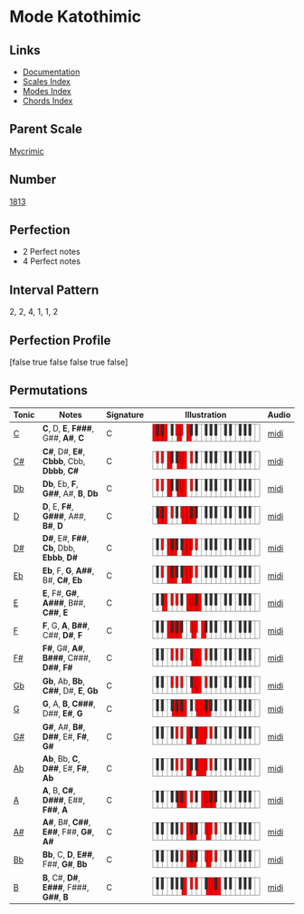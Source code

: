 # Mode Katothimic

## Links

- [Documentation](index.md)
- [Scales Index](Scales.md)
- [Modes Index](Modes.md)
- [Chords Index](Chords.md)

## Parent Scale

[Mycrimic](ScaleMycrimic.md)

## Number

[1813](https://ianring.com/musictheory/scales/1813)

## Perfection

- 2 Perfect notes
- 4 Perfect notes

## Interval Pattern

2, 2, 4, 1, 1, 2

## Perfection Profile

[false true false false true false]

## Permutations

| Tonic | Notes | Signature | Illustration | Audio |
|-------|-------|-----------|--------------|-------|
| [C](ModeCNaturalKatothimic.md) | **C**, D, **E**, **F###**, G##, **A#**, **C** | C | ![CNaturalKatothimic](ModeCNaturalKatothimic.png) | [midi](https://github.com/edipermadi/music/blob/main/docs/ModeCNaturalKatothimic.mid?raw=true) |
| [C#](ModeCSharpKatothimic.md) | **C#**, D#, **E#**, **Cbbb**, Cbb, **Dbbb**, **C#** | C | ![CSharpKatothimic](ModeCSharpKatothimic.png) | [midi](https://github.com/edipermadi/music/blob/main/docs/ModeCSharpKatothimic.mid?raw=true) |
| [Db](ModeDFlatKatothimic.md) | **Db**, Eb, **F**, **G##**, A#, **B**, **Db** | C | ![DFlatKatothimic](ModeDFlatKatothimic.png) | [midi](https://github.com/edipermadi/music/blob/main/docs/ModeDFlatKatothimic.mid?raw=true) |
| [D](ModeDNaturalKatothimic.md) | **D**, E, **F#**, **G###**, A##, **B#**, **D** | C | ![DNaturalKatothimic](ModeDNaturalKatothimic.png) | [midi](https://github.com/edipermadi/music/blob/main/docs/ModeDNaturalKatothimic.mid?raw=true) |
| [D#](ModeDSharpKatothimic.md) | **D#**, E#, **F##**, **Cb**, Dbb, **Ebbb**, **D#** | C | ![DSharpKatothimic](ModeDSharpKatothimic.png) | [midi](https://github.com/edipermadi/music/blob/main/docs/ModeDSharpKatothimic.mid?raw=true) |
| [Eb](ModeEFlatKatothimic.md) | **Eb**, F, **G**, **A##**, B#, **C#**, **Eb** | C | ![EFlatKatothimic](ModeEFlatKatothimic.png) | [midi](https://github.com/edipermadi/music/blob/main/docs/ModeEFlatKatothimic.mid?raw=true) |
| [E](ModeENaturalKatothimic.md) | **E**, F#, **G#**, **A###**, B##, **C##**, **E** | C | ![ENaturalKatothimic](ModeENaturalKatothimic.png) | [midi](https://github.com/edipermadi/music/blob/main/docs/ModeENaturalKatothimic.mid?raw=true) |
| [F](ModeFNaturalKatothimic.md) | **F**, G, **A**, **B##**, C##, **D#**, **F** | C | ![FNaturalKatothimic](ModeFNaturalKatothimic.png) | [midi](https://github.com/edipermadi/music/blob/main/docs/ModeFNaturalKatothimic.mid?raw=true) |
| [F#](ModeFSharpKatothimic.md) | **F#**, G#, **A#**, **B###**, C###, **D##**, **F#** | C | ![FSharpKatothimic](ModeFSharpKatothimic.png) | [midi](https://github.com/edipermadi/music/blob/main/docs/ModeFSharpKatothimic.mid?raw=true) |
| [Gb](ModeGFlatKatothimic.md) | **Gb**, Ab, **Bb**, **C##**, D#, **E**, **Gb** | C | ![GFlatKatothimic](ModeGFlatKatothimic.png) | [midi](https://github.com/edipermadi/music/blob/main/docs/ModeGFlatKatothimic.mid?raw=true) |
| [G](ModeGNaturalKatothimic.md) | **G**, A, **B**, **C###**, D##, **E#**, **G** | C | ![GNaturalKatothimic](ModeGNaturalKatothimic.png) | [midi](https://github.com/edipermadi/music/blob/main/docs/ModeGNaturalKatothimic.mid?raw=true) |
| [G#](ModeGSharpKatothimic.md) | **G#**, A#, **B#**, **D##**, E#, **F#**, **G#** | C | ![GSharpKatothimic](ModeGSharpKatothimic.png) | [midi](https://github.com/edipermadi/music/blob/main/docs/ModeGSharpKatothimic.mid?raw=true) |
| [Ab](ModeAFlatKatothimic.md) | **Ab**, Bb, **C**, **D##**, E#, **F#**, **Ab** | C | ![AFlatKatothimic](ModeAFlatKatothimic.png) | [midi](https://github.com/edipermadi/music/blob/main/docs/ModeAFlatKatothimic.mid?raw=true) |
| [A](ModeANaturalKatothimic.md) | **A**, B, **C#**, **D###**, E##, **F##**, **A** | C | ![ANaturalKatothimic](ModeANaturalKatothimic.png) | [midi](https://github.com/edipermadi/music/blob/main/docs/ModeANaturalKatothimic.mid?raw=true) |
| [A#](ModeASharpKatothimic.md) | **A#**, B#, **C##**, **E##**, F##, **G#**, **A#** | C | ![ASharpKatothimic](ModeASharpKatothimic.png) | [midi](https://github.com/edipermadi/music/blob/main/docs/ModeASharpKatothimic.mid?raw=true) |
| [Bb](ModeBFlatKatothimic.md) | **Bb**, C, **D**, **E##**, F##, **G#**, **Bb** | C | ![BFlatKatothimic](ModeBFlatKatothimic.png) | [midi](https://github.com/edipermadi/music/blob/main/docs/ModeBFlatKatothimic.mid?raw=true) |
| [B](ModeBNaturalKatothimic.md) | **B**, C#, **D#**, **E###**, F###, **G##**, **B** | C | ![BNaturalKatothimic](ModeBNaturalKatothimic.png) | [midi](https://github.com/edipermadi/music/blob/main/docs/ModeBNaturalKatothimic.mid?raw=true) |
